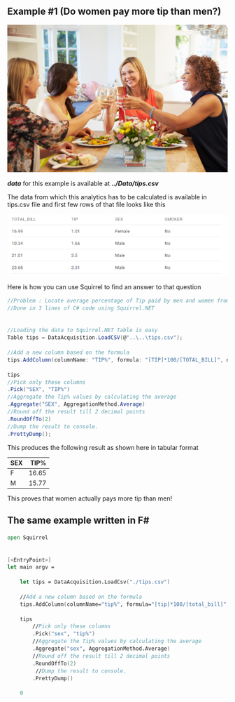 Example #1 (Do women pay more tip than men?)
------
<img src="wdt.jpg" border="0">

***data*** for this example is available at ***../Data/tips.csv***

The data from which this analytics has to be calculated is available in tips.csv file and first few rows of that file looks like this 

<img src="tips.png">

Here is how you can use Squirrel to find an answer to that question
<!--<img src="http://gifyu.com/images/tips_final.gif"/>-->
```csharp
//Problem : Locate average percentage of Tip paid by men and women from tips.csv
//Done in 3 lines of C# code using Squirrel.NET
 
 
//Loading the data to Squirrel.NET Table is easy
Table tips = DataAcquisition.LoadCSV(@"..\..\tips.csv");
 
//Add a new column based on the formula
tips.AddColumn(columnName: "TIP%", formula: "[TIP]*100/[TOTAL_BILL]", decimalDigits: 3);
 
tips
//Pick only these columns
.Pick("SEX", "TIP%")
//Aggregate the Tip% values by calculating the average
.Aggregate("SEX", AggregationMethod.Average)
//Round off the result till 2 decimal points
.RoundOffTo(2)
//Dump the result to console.
.PrettyDump(); 
```
This produces the following result as shown here in tabular format

| SEX |     TIP%|
|:-----|------:|
|   F  |   16.65|    
|M     |15.77|

This proves that women actually pays more tip than men!

The same example written in F#
-----

```fsharp
open Squirrel   


[<EntryPoint>]
let main argv =
     
    let tips = DataAcquisition.LoadCsv("./tips.csv")
    
    //Add a new column based on the formula
    tips.AddColumn(columnName="tip%", formula="[tip]*100/[total_bill]", decimalDigits=3)
    
    tips
        //Pick only these columns
        .Pick("sex", "tip%")
        //Aggregate the Tip% values by calculating the average
        .Aggregate("sex", AggregationMethod.Average)
        //Round off the result till 2 decimal points
        .RoundOffTo(2)
         //Dump the result to console.
        .PrettyDump() 
    
    0
```
